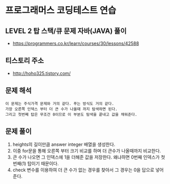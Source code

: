 # 프로그래머스 코딩테스트 연습
## LEVEL 2 탑 스택/큐 문제 자바(JAVA) 풀이
- https://programmers.co.kr/learn/courses/30/lessons/42588

## 티스토리 주소
- http://hoho325.tistory.com/



## 문제 해석
```
이 문제는 주식가격 문제와 거의 같다. 푸는 방식도 거의 같다.
가장 오른쪽 인덱스 부터 더 큰 수가 나올때 까지 탐색하면 된다.
그리고 첫번째 탑은 무조건 0이므로 이 부분도 탐색을 끝내고 값을 채워준다.
```

## 문제 풀이
1. heights의 길이만큼 answer integer 배열을 생성한다.
2. 이중 for문을 통해 오른쪽 부터 크기 비교를 하며 더 큰수가 나올때까지 비교한다.
3. 큰 수가 나오면 그 인덱스에 1을 더해준 값을 저장한다. 왜냐하면 0번째 인덱스가 첫번째(1) 탑이기 때문이다.
4. check 변수를 이용하여 더 큰 수가 없는 경우를 찾아서 그 경우는 0을 답으로 넣어준다.



